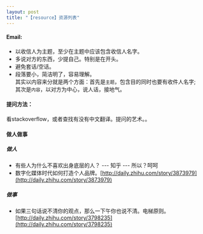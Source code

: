```yaml
---
layout: post
title: "【resource】资源列表"
---
```


#### Email:    
+ 以收信人为主题，至少在主题中应该包含收信人名字。    
+ 多说对方的东西，少提自己。特别是在开头。    
+ 避免套话/空话。    
+ 段落要小，简洁明了，容易理解。    
其实以内容来分就是两个方面：首先是`主题`，包含目的同时也要有收件人名字;其次是`内容`，以对方为中心，说人话，接地气。

#### 提问方法：    
看stackoverflow，或者查找有没有中文翻译。提问的艺术。。


#### 做人做事

##### 做人
+ 有些人为什么不喜欢出身底层的人？ --- 知乎 --- 所以？呵呵
+ 数字化媒体时代如何打造个人品牌。[http://daily.zhihu.com/story/3873979](http://daily.zhihu.com/story/3873979)

##### 做事
+ 如果三句话说不清你的观点，那么一下午你也说不清。电梯原则。[http://daily.zhihu.com/story/3798235](http://daily.zhihu.com/story/3798235)
